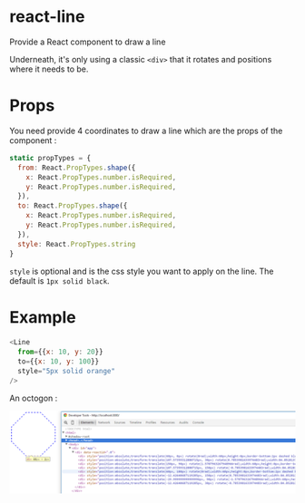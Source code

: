 # react-line

Provide a React component to draw a line

Underneath, it's only using a classic `<div>` that it rotates and positions
where it needs to be.

# Props

You need provide 4 coordinates to draw a line which are the props of the
component :

```javascript
static propTypes = {
  from: React.PropTypes.shape({
    x: React.PropTypes.number.isRequired,
    y: React.PropTypes.number.isRequired,
  }),
  to: React.PropTypes.shape({
    x: React.PropTypes.number.isRequired,
    y: React.PropTypes.number.isRequired,
  }),
  style: React.PropTypes.string
}
```

`style` is optional and is the css style you want to apply on the line.
The default is `1px solid black`.

# Example

```javascript
<Line
  from={{x: 10, y: 20}}
  to={{x: 10, y: 100}}
  style="5px solid orange"
/>
```

An octogon :

![An octogon using react-line](https://raw.githubusercontent.com/chtefi/react-line/master/octogon.PNG)
